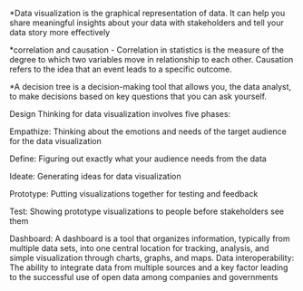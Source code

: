 
*Data visualization is the graphical representation of data. It can help you share meaningful insights about your data with stakeholders and tell your data story more effectively

*correlation and causation - Correlation in statistics is the measure of the degree to which two variables move in relationship to each other. Causation refers to the idea that an event leads to a specific outcome.

*A decision tree is a decision-making tool that allows you, the data analyst, to make decisions based on key questions that you can ask yourself.

Design Thinking for data visualization involves five phases:

Empathize: Thinking about the emotions and needs of the target audience for the data visualization 

Define: Figuring out exactly what your audience needs from the data

Ideate: Generating ideas for data visualization

Prototype: Putting visualizations together for testing and feedback

Test: Showing prototype visualizations to people before stakeholders see them

Dashboard: 
A dashboard is a tool that organizes information, typically from multiple data sets, into one central location for tracking, analysis, and simple visualization through charts, graphs, and maps.
Data interoperability: The ability to integrate data from multiple sources and a key factor
leading to the successful use of open data among companies and governments